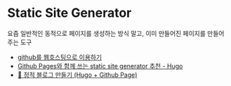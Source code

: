 # Static Site Generator

요즘 일반적인 동적으로 페이지를 생성하는 방식 말고, 이미 만들어진 페이지를 만들어 주는 도구

- [github를 웹호스팅으로 이용하기](https://opentutorials.org/module/2398/16117)
- [Github Pages와 함께 쓰는 static site generator 추천 - Hugo](http://tadakichi.tistory.com/188)
- [🍜 정적 블로그 만들기 (Hugo + Github Page)](https://github.com/Integerous/Integerous.github.io)

